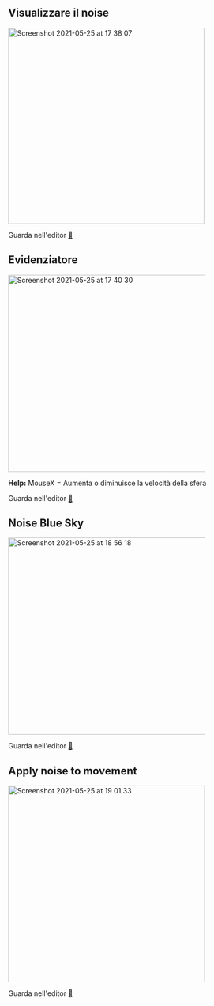 
## Visualizzare il noise

<img width="397" alt="Screenshot 2021-05-25 at 17 38 07" src="https://user-images.githubusercontent.com/63911437/119526803-fe4eb780-bd7f-11eb-819b-000602cd11dd.png">

Guarda nell'editor [👾](https://www.dropbox.com/s/pmy8w1hj8me9jgd/Screenshot%202021-05-25%20at%2017.36.04.png?dl=0)

## Evidenziatore

<img width="399" alt="Screenshot 2021-05-25 at 17 40 30" src="https://user-images.githubusercontent.com/63911437/119527488-a6648080-bd80-11eb-984d-e112f21d0d07.png">

**Help:**
MouseX = Aumenta o diminuisce la velocità della sfera

Guarda nell'editor [👾](https://editor.p5js.org/lfaraci/sketches/Px9zyMd3x)

## Noise Blue Sky

<img width="399" alt="Screenshot 2021-05-25 at 18 56 18" src="https://user-images.githubusercontent.com/63911437/119538265-390a1d00-bd8b-11eb-9fe6-0938bb1553d7.png">

Guarda nell'editor [👾](https://editor.p5js.org/lfaraci/sketches/_zP9CiTZQ)

## Apply noise to movement

<img width="398" alt="Screenshot 2021-05-25 at 19 01 33" src="https://user-images.githubusercontent.com/63911437/119538789-c0f02700-bd8b-11eb-8f3f-68f03614fa89.png">

Guarda nell'editor [👾](https://editor.p5js.org/lfaraci/sketches/px6Vq91Mx)

